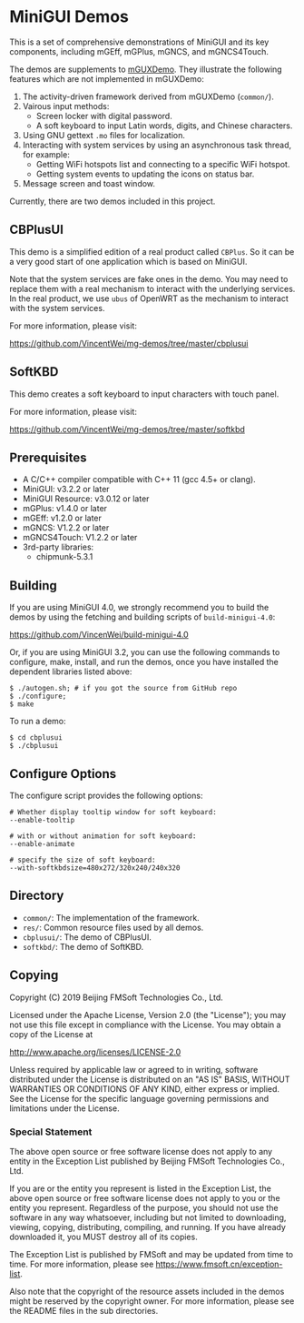 # MiniGUI Demos

This is a set of comprehensive demonstrations of MiniGUI and
its key components, including mGEff, mGPlus, mGNCS, and mGNCS4Touch.

The demos are supplements to [mGUXDemo]. They illustrate the following
features which are not implemented in mGUXDemo:

1. The activity-driven framework derived from mGUXDemo (`common/`).
1. Vairous input methods:
   * Screen locker with digital password.
   * A soft keyboard to input Latin words, digits, and Chinese characters.
1. Using GNU gettext `.mo` files for localization.
1. Interacting with system services by using an asynchronous task thread,
for example:
   * Getting WiFi hotspots list and connecting to a specific WiFi hotspot.
   * Getting system events to updating the icons on status bar.
1. Message screen and toast window.

Currently, there are two demos included in this project.

## CBPlusUI

This demo is a simplified edition of a real product called `CBPlus`.
So it can be a very good start of one application which is based on MiniGUI.

Note that the system services are fake ones in the demo. You may need
to replace them with a real mechanism to interact with the underlying
services. In the real product, we use `ubus` of OpenWRT as the
mechanism to interact with the system services.

For more information, please visit:

https://github.com/VincentWei/mg-demos/tree/master/cbplusui

## SoftKBD

This demo creates a soft keyboard to input characters with touch panel.

For more information, please visit:

https://github.com/VincentWei/mg-demos/tree/master/softkbd

## Prerequisites

  * A C/C++ compiler compatible with C++ 11 (gcc 4.5+ or clang).
  * MiniGUI: v3.2.2 or later
  * MiniGUI Resource: v3.0.12 or later
  * mGPlus: v1.4.0 or later
  * mGEff: v1.2.0 or later
  * mGNCS: V1.2.2 or later
  * mGNCS4Touch: V1.2.2 or later
  * 3rd-party libraries:
    * chipmunk-5.3.1

## Building

If you are using MiniGUI 4.0, we strongly recommend you to build
the demos by using the fetching and building scripts of
`build-minigui-4.0`:

https://github.com/VincenWei/build-minigui-4.0

Or, if you are using MiniGUI 3.2, you can use the following commands
to configure, make, install, and run the demos, once you have installed
the dependent libraries listed above:

    $ ./autogen.sh; # if you got the source from GitHub repo
    $ ./configure;
    $ make

To run a demo:

    $ cd cbplusui
    $ ./cbplusui

## Configure Options

The configure script provides the following options:

    # Whether display tooltip window for soft keyboard:
    --enable-tooltip

    # with or without animation for soft keyboard:
    --enable-animate

    # specify the size of soft keyboard:
    --with-softkbdsize=480x272/320x240/240x320

## Directory

* `common/`: The implementation of the framework.
* `res/`: Common resource files used by all demos.
* `cbplusui/`: The demo of CBPlusUI.
* `softkbd/`: The demo of SoftKBD.

## Copying

Copyright (C) 2019 Beijing FMSoft Technologies Co., Ltd.

Licensed under the Apache License, Version 2.0 (the "License");
you may not use this file except in compliance with the License.
You may obtain a copy of the License at

   http://www.apache.org/licenses/LICENSE-2.0

Unless required by applicable law or agreed to in writing, software
distributed under the License is distributed on an "AS IS" BASIS,
WITHOUT WARRANTIES OR CONDITIONS OF ANY KIND, either express or implied.
See the License for the specific language governing permissions and
limitations under the License.

### Special Statement

The above open source or free software license does
not apply to any entity in the Exception List published by
Beijing FMSoft Technologies Co., Ltd.

If you are or the entity you represent is listed in the Exception List,
the above open source or free software license does not apply to you
or the entity you represent. Regardless of the purpose, you should not
use the software in any way whatsoever, including but not limited to
downloading, viewing, copying, distributing, compiling, and running.
If you have already downloaded it, you MUST destroy all of its copies.

The Exception List is published by FMSoft and may be updated
from time to time. For more information, please see
<https://www.fmsoft.cn/exception-list>.

Also note that the copyright of the resource assets included in the
demos might be reserved by the copyright owner. For more information,
please see the README files in the sub directories.

[mGUXDemo]: https://github.com/VincentWei/cell-phone-ux-demo

